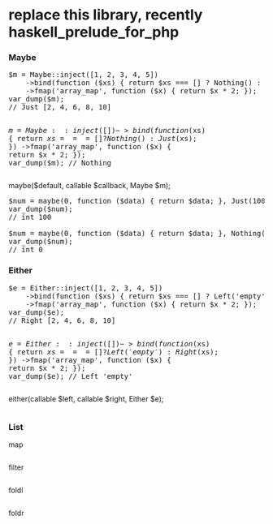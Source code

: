 replace this library, recently
haskell_prelude_for_php
=======================

<h3>Maybe</h3>
<pre>
$m = Maybe::inject([1, 2, 3, 4, 5])
    ->bind(function ($xs) { return $xs === [] ? Nothing() : Just($xs); })
    ->fmap('array_map', function ($x) { return $x * 2; });
var_dump($m);
// Just [2, 4, 6, 8, 10]

$m = Maybe::inject([])
    ->bind(function ($xs) { return $xs === [] ? Nothing() : Just($xs); })
    ->fmap('array_map', function ($x) { return $x * 2; });
var_dump($m);
// Nothing
</pre>

maybe($default, callable $callback, Maybe $m);
<pre>
$num = maybe(0, function ($data) { return $data; }, Just(100));
var_dump($num);
// int 100

$num = maybe(0, function ($data) { return $data; }, Nothing());
var_dump($num);
// int 0
</pre>

<h3>Either</h3>
<pre>
$e = Either::inject([1, 2, 3, 4, 5])
    ->bind(function ($xs) { return $xs === [] ? Left('empty') : Right($xs); })
    ->fmap('array_map', function ($x) { return $x * 2; });
var_dump($e);
// Right [2, 4, 6, 8, 10]

$e = Either::inject([])
    ->bind(function ($xs) { return $xs === [] ? Left('empty') : Right($xs); })
    ->fmap('array_map', function ($x) { return $x * 2; });
var_dump($e);
// Left 'empty'
</pre>

either(callable $left, callable $right, Either $e);
<pre>
</pre>

<h3>List</h3>
map
<pre>
</pre>

filter
<pre>
</pre>

foldl
<pre>
</pre>

foldr
<pre>
</pre>
